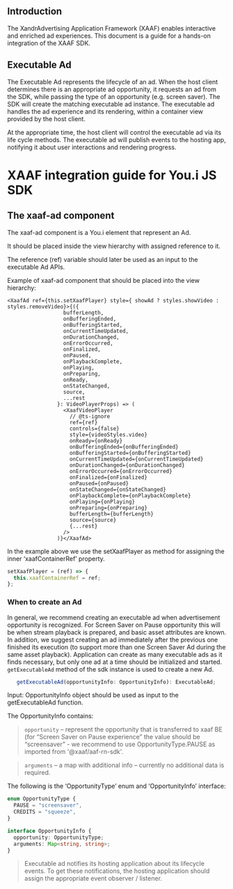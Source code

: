 ## Introduction

The XandrAdvertising Application Framework (XAAF) enables interactive and enriched ad experiences. This document is a guide for a hands-on integration of the XAAF SDK.

## Executable Ad

The Executable Ad represents the lifecycle of an ad. When the host client determines there is an appropriate ad opportunity, it requests an ad from the SDK, while passing the type of an opportunity (e.g. screen saver). The SDK will create the matching executable ad instance. The executable ad handles the ad experience and its rendering, within a container view provided by the host client.

At the appropriate time, the host client will control the executable ad via its life cycle methods. The executable ad will publish events to the hosting app, notifying it about user interactions and rendering progress.

# XAAF integration guide for You.i JS SDK

## The xaaf-ad component

The xaaf-ad component is a You.i element that represent an Ad.

It should be placed inside the view hierarchy with assigned reference to it.

The reference (ref) variable should later be used as an input to the executable Ad APIs.

Example of xaaf-ad component that should be placed into the view hierarchy:

```
<XaafAd ref={this.setXaafPlayer} style={ showAd ? styles.showVideo : styles.removeVideo}>{({
                  bufferLength,
                  onBufferingEnded,
                  onBufferingStarted,
                  onCurrentTimeUpdated,
                  onDurationChanged,
                  onErrorOccurred,
                  onFinalized,
                  onPaused,
                  onPlaybackComplete,
                  onPlaying,
                  onPreparing,
                  onReady,
                  onStateChanged,
                  source,
                  ...rest
                }: VideoPlayerProps) => (
                  <XaafVideoPlayer
                    // @ts-ignore
                    ref={ref}
                    controls={false}
                    style={videoStyles.video}
                    onReady={onReady}
                    onBufferingEnded={onBufferingEnded}
                    onBufferingStarted={onBufferingStarted}
                    onCurrentTimeUpdated={onCurrentTimeUpdated}
                    onDurationChanged={onDurationChanged}
                    onErrorOccurred={onErrorOccurred}
                    onFinalized={onFinalized}
                    onPaused={onPaused}
                    onStateChanged={onStateChanged}
                    onPlaybackComplete={onPlaybackComplete}
                    onPlaying={onPlaying}
                    onPreparing={onPreparing}
                    bufferLength={bufferLength}
                    source={source}
                    {...rest}
                  />
                )}</XaafAd>
```

In the example above we use the setXaafPlayer as method for assigning the inner ‘xaafContainerRef’ property.

```typescript
setXaafPlayer = (ref) => {
  this.xaafContainerRef = ref;
};
```

### When to create an Ad

In general, we recommend creating an executable ad when advertisement opportunity is recognized. For Screen Saver on Pause opportunity this will be when stream playback is prepared, and basic asset attributes are known.
In addition, we suggest creating an ad immediately after the previous one finished its execution (to support more than one Screen Saver Ad during the same asset playback). Application can create as many executable ads as it finds necessary, but only one ad at a time should be initialized and started.
`getExecutableAd` method of the sdk instance is used to create a new Ad.

```typescript
   getExecutableAd(opportunityInfo: OpportunityInfo): ExecutableAd;
```

Input: OpportunityInfo object should be used as input to the getExecutableAd function.

The OpportunityInfo contains:

> `opportunity` – represent the opportunity that is transferred to xaaf BE (for “Screen Saver on Pause experience” the value should be “screensaver” - we recommend to use OpportunityType.PAUSE as imported from '@xaaf/aaf-rn-sdk'.

> `arguments` – a map with additional info – currently no additional data is required.

The following is the ‘OpportunityType’ enum and ‘OpportunityInfo’ interface:

```typescript
enum OpportunityType {
  PAUSE = "screensaver",
  CREDITS = "squeeze",
}

interface OpportunityInfo {
  opportunity: OpportunityType;
  arguments: Map<string, string>;
}
```

> Executable ad notifies its hosting application about its lifecycle events. To get these notifications, the hosting application should assign the appropriate event observer / listener.
